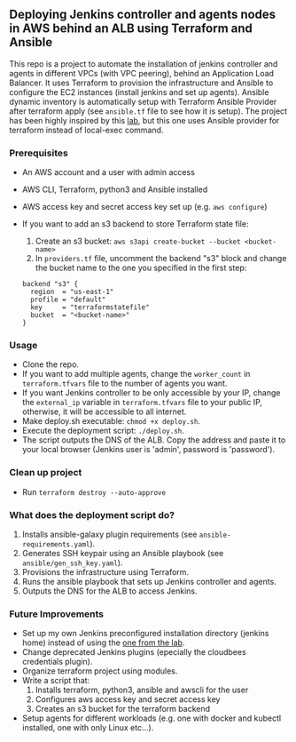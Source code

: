 ## Deploying Jenkins controller and agents nodes in AWS behind an ALB using Terraform and Ansible
This repo is a project to automate the installation of jenkins controller and agents in different VPCs (with VPC peering), behind an Application Load Balancer. It uses Terraform to provision the infrastructure and Ansible to configure the EC2 instances (install jenkins and set up agents).
Ansible dynamic inventory is automatically setup with Terraform Ansible Provider after terraform apply (see `ansible.tf` file to see how it is setup).
The project has been highly inspired by this [lab](https://www.pluralsight.com/cloud-guru/labs/aws/deploying-jenkins-master-and-worker-nodes-in-aws-behind-an-alb-using-terraform-and-ansible), but this one uses Ansible provider for terraform instead of local-exec command.


### Prerequisites
- An AWS account and a user with admin access
- AWS CLI, Terraform, python3 and Ansible installed
- AWS access key and secret access key set up (e.g. `aws configure`)


- If you want to add an s3 backend to store Terraform state file:
  1. Create an s3 bucket:
`aws s3api create-bucket --bucket <bucket-name>`
  2. In `providers.tf` file, uncomment the backend "s3" block and change the bucket name to the one you specified in the first step:
  ```
  backend "s3" {
    region  = "us-east-1"
    profile = "default"
    key     = "terraformstatefile"
    bucket  = "<bucket-name>"
  }
### Usage
- Clone the repo.
- If you want to add multiple agents, change the `worker_count` in `terraform.tfvars` file to the number of agents you want.
- If you want Jenkins controller to be only accessible by your IP, change the `external_ip` variable in `terraform.tfvars` file to your public IP, otherwise, it will be accessible to all internet.
- Make deploy.sh executable: `chmod +x deploy.sh`.
- Execute the deployment script: `./deploy.sh`.
- The script outputs the DNS of the ALB. Copy the address and paste it to your local browser (Jenkins user is 'admin', password is 'password').

### Clean up project
- Run `terraform destroy --auto-approve`

### What does the deployment script do?
1. Installs ansible-galaxy plugin requirements (see `ansible-requirements.yaml`).
2. Generates SSH keypair using an Ansible playbook (see `ansible/gen_ssh_key.yaml`).
3. Provisions the infrastructure using Terraform.
4. Runs the ansible playbook that sets up Jenkins controller and agents.
5. Outputs the DNS for the ALB to access Jenkins.

### Future Improvements
- Set up my own Jenkins preconfigured installation directory (jenkins home) instead of using the [one from the lab](https://github.com/ACloudGuru-Resources/content-terraform-jenkins-updated).
- Change deprecated Jenkins plugins (epecially the cloudbees credentials plugin).
- Organize terraform project using modules.
- Write a script that:
  1. Installs terraform, python3, ansible and awscli for the user
  2. Configures aws access key and secret access key
  3. Creates an s3 bucket for the terraform backend
- Setup agents for different workloads (e.g. one with docker and kubectl installed, one with only Linux etc...).


